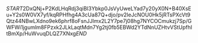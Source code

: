 $START$2DxQNj+P2KdLHqRdj3qiBI3Ybkp0JsVyUweLYad7y20yX0N+B40XsEu+Y2s0W0VX7yf/kqRPHfhg4A3cUa87Q+djo/pv2IeJcNOU0Hk5jRTsPXcVt9Qtz44NBwLXdno9ek6phrf8oFsnJJlmx2L2Y7pe7j08hg7NYCOCmukzj7Sp/GWFWi1jgumlm8FPzxk2JLkLaqtMdn7Yg2tj0fb5EBWd2YTdNnUZHtvVStUpfhItBmXp/HuWvuqDLQZ7XNxg$END$